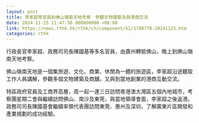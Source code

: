 ```yaml
---
layout: post
title: 李家超等官員到佛山嶺南天地考察　參觀文物建築及與港商交流
date: 2024-11-25 21:47:50.000000000 +08:00
link: https://news.rthk.hk/rthk/ch/component/k2/1780778-20241125.htm
categories: rthk
---
```


行政長官李家超、政務司司長陳國基等多名官員，由廣州轉抵佛山，晚上到佛山嶺南天地考察。

佛山嶺南天地是一個集旅遊、文化、商業、休閒為一體的旅遊區，李家超沿途聽取工作人員講解，參觀多個文物建築及商舖，又與到當地創業的港商互動交流。

特區政府官員及工商界高層，周一起一連三日訪問粵港澳大灣區五個內地城市，考察團星期二會與繼續訪問佛山、南沙及東莞，與當地領導會面，李家超之後返港。政務司司長陳國基會繼續率領代表團訪問東莞、惠州及深圳，了解廣東片區開發和產業規劃的成功經驗。
